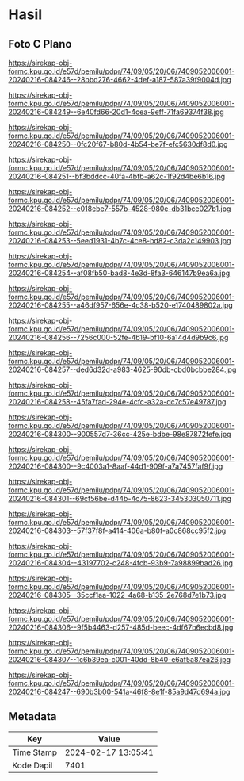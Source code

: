 # Hasil

## Foto C Plano

https://sirekap-obj-formc.kpu.go.id/e57d/pemilu/pdpr/74/09/05/20/06/7409052006001-20240216-084246--28bbd276-4662-4def-a187-587a39f9004d.jpg

https://sirekap-obj-formc.kpu.go.id/e57d/pemilu/pdpr/74/09/05/20/06/7409052006001-20240216-084249--6e40fd66-20d1-4cea-9eff-71fa69374f38.jpg

https://sirekap-obj-formc.kpu.go.id/e57d/pemilu/pdpr/74/09/05/20/06/7409052006001-20240216-084250--0fc20f67-b80d-4b54-be7f-efc5630df8d0.jpg

https://sirekap-obj-formc.kpu.go.id/e57d/pemilu/pdpr/74/09/05/20/06/7409052006001-20240216-084251--bf3bddcc-40fa-4bfb-a62c-1f92d4be6b16.jpg

https://sirekap-obj-formc.kpu.go.id/e57d/pemilu/pdpr/74/09/05/20/06/7409052006001-20240216-084252--c018ebe7-557b-4528-980e-db31bce027b1.jpg

https://sirekap-obj-formc.kpu.go.id/e57d/pemilu/pdpr/74/09/05/20/06/7409052006001-20240216-084253--5eed1931-4b7c-4ce8-bd82-c3da2c149903.jpg

https://sirekap-obj-formc.kpu.go.id/e57d/pemilu/pdpr/74/09/05/20/06/7409052006001-20240216-084254--af08fb50-bad8-4e3d-8fa3-646147b9ea6a.jpg

https://sirekap-obj-formc.kpu.go.id/e57d/pemilu/pdpr/74/09/05/20/06/7409052006001-20240216-084255--a46df957-656e-4c38-b520-e1740489802a.jpg

https://sirekap-obj-formc.kpu.go.id/e57d/pemilu/pdpr/74/09/05/20/06/7409052006001-20240216-084256--7256c000-52fe-4b19-bf10-6a14d4d9b9c6.jpg

https://sirekap-obj-formc.kpu.go.id/e57d/pemilu/pdpr/74/09/05/20/06/7409052006001-20240216-084257--ded6d32d-a983-4625-90db-cbd0bcbbe284.jpg

https://sirekap-obj-formc.kpu.go.id/e57d/pemilu/pdpr/74/09/05/20/06/7409052006001-20240216-084258--45fa7fad-294e-4cfc-a32a-dc7c57e49787.jpg

https://sirekap-obj-formc.kpu.go.id/e57d/pemilu/pdpr/74/09/05/20/06/7409052006001-20240216-084300--900557d7-36cc-425e-bdbe-98e87872fefe.jpg

https://sirekap-obj-formc.kpu.go.id/e57d/pemilu/pdpr/74/09/05/20/06/7409052006001-20240216-084300--9c4003a1-8aaf-44d1-909f-a7a7457faf9f.jpg

https://sirekap-obj-formc.kpu.go.id/e57d/pemilu/pdpr/74/09/05/20/06/7409052006001-20240216-084301--69cf56be-d44b-4c75-8623-345303050711.jpg

https://sirekap-obj-formc.kpu.go.id/e57d/pemilu/pdpr/74/09/05/20/06/7409052006001-20240216-084303--57f37f8f-a414-406a-b80f-a0c868cc95f2.jpg

https://sirekap-obj-formc.kpu.go.id/e57d/pemilu/pdpr/74/09/05/20/06/7409052006001-20240216-084304--43197702-c248-4fcb-93b9-7a98899bad26.jpg

https://sirekap-obj-formc.kpu.go.id/e57d/pemilu/pdpr/74/09/05/20/06/7409052006001-20240216-084305--35ccf1aa-1022-4a68-b135-2e768d7e1b73.jpg

https://sirekap-obj-formc.kpu.go.id/e57d/pemilu/pdpr/74/09/05/20/06/7409052006001-20240216-084306--9f5b4463-d257-485d-beec-4df67b6ecbd8.jpg

https://sirekap-obj-formc.kpu.go.id/e57d/pemilu/pdpr/74/09/05/20/06/7409052006001-20240216-084307--1c6b39ea-c001-40dd-8b40-e6af5a87ea26.jpg

https://sirekap-obj-formc.kpu.go.id/e57d/pemilu/pdpr/74/09/05/20/06/7409052006001-20240216-084247--690b3b00-541a-46f8-8e1f-85a9d47d694a.jpg


## Metadata

| Key        | Value               |
| ---------- | ------------------- |
| Time Stamp | 2024-02-17 13:05:41 |
| Kode Dapil | 7401                |




